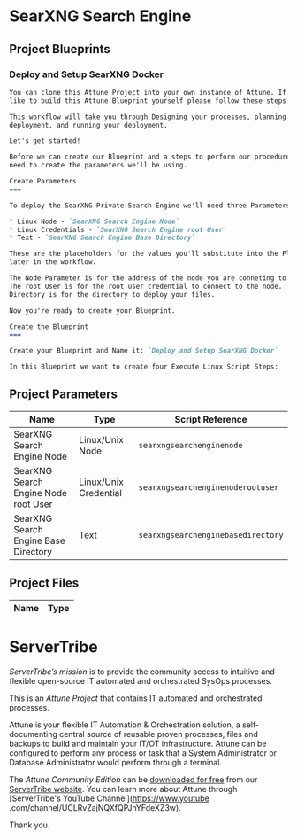 # SearXNG Search Engine




## Project Blueprints


### Deploy and Setup SearXNG Docker

```markdown
You can clone this Attune Project into your own instance of Attune. If you'd
like to build this Attune Blueprint yourself please follow these steps.

This workflow will take you through Designing your processes, planning your
deployment, and running your deployment.

Let's get started!

Before we can create our Blueprint and a steps to perform our procedure we 
need to create the parameters we'll be using.

Create Parameters
===

To deploy the SearXNG Private Search Engine we'll need three Parameters:

* Linux Node - `SearXNG Search Engine Node`
* Linux Credentials - `SearXNG Search Engine root User`
* Text - `SearXNG Search Engine Base Directory`

These are the placeholders for the values you'll substitute into the Plan
later in the workflow.

The Node Parameter is for the address of the node you are conneting to.
The root User is for the root user credential to connect to the node. The Base
Directory is for the directory to deploy your files.

Now you're ready to create your Blueprint.

Create the Blueprint
===

Create your Blueprint and Name it: `Deploy and Setup SearXNG Docker`

In this Blueprint we want to create four Execute Linux Script Steps:
```




## Project Parameters


| Name | Type | Script Reference |
| ---- | ---- | ---------------- |
| SearXNG Search Engine Node | Linux/Unix Node | `searxngsearchenginenode` |
| SearXNG Search Engine Node root User | Linux/Unix Credential | `searxngsearchenginenoderootuser` |
| SearXNG Search Engine Base Directory | Text | `searxngsearchenginebasedirectory` |




## Project Files


| Name | Type |
| ---- | ---- |




# ServerTribe

*ServerTribe’s mission* is to provide the community access to intuitive and
flexible open-source IT automated and orchestrated SysOps processes.

This is an *Attune Project* that contains IT automated and orchestrated
processes.

Attune is your flexible IT Automation & Orchestration solution, a
self-documenting central source of reusable proven processes, files and
backups to build and maintain your IT/OT infrastructure. Attune can be
configured to perform any process or task that a System Administrator or
Database Administrator would perform through a terminal.

The *Attune Community Edition* can be
[downloaded for free](https://www.servertribe.com/comunity-edition/)
from our [ServerTribe website](https://www.servertribe.com/). You can learn
more about Attune through [ServerTribe's YouTube Channel](https://www.youtube
.com/channel/UCLRvZajNQXfQPJnYFdeXZ3w).


Thank you.
